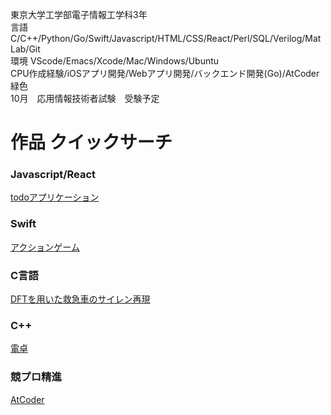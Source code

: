 東京大学工学部電子情報工学科3年  
言語 C/C++/Python/Go/Swift/Javascript/HTML/CSS/React/Perl/SQL/Verilog/MatLab/Git  
環境 VScode/Emacs/Xcode/Mac/Windows/Ubuntu  
CPU作成経験/iOSアプリ開発/Webアプリ開発/バックエンド開発(Go)/AtCoder緑色   
10月　応用情報技術者試験　受験予定

# 作品 クイックサーチ
### Javascript/React
[todoアプリケーション](https://github.com/haruponponpopon/codesandbox)
### Swift  
[アクションゲーム](https://github.com/haruponponpopon/BalloonPanicNew)  
### C言語  
[DFTを用いた救急車のサイレン再現](https://github.com/haruponponpopon/3S-experiment/tree/main/sound)  
### C++  
[電卓](https://github.com/haruponponpopon/STEP/tree/week3)  
###  競プロ精進  
[AtCoder](https://github.com/haruponponpopon/AtCoderforGreen)
